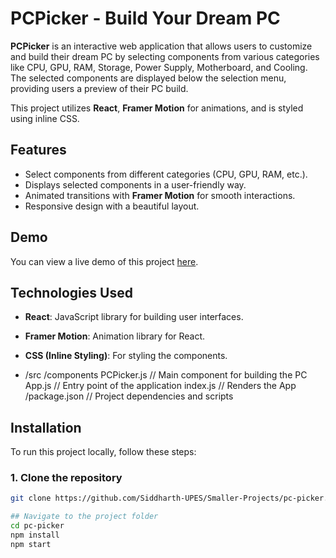 
# PCPicker - Build Your Dream PC

**PCPicker** is an interactive web application that allows users to customize and build their dream PC by selecting components from various categories like CPU, GPU, RAM, Storage, Power Supply, Motherboard, and Cooling. The selected components are displayed below the selection menu, providing users a preview of their PC build.

This project utilizes **React**, **Framer Motion** for animations, and is styled using inline CSS.

## Features
- Select components from different categories (CPU, GPU, RAM, etc.).
- Displays selected components in a user-friendly way.
- Animated transitions with **Framer Motion** for smooth interactions.
- Responsive design with a beautiful layout.

## Demo
You can view a live demo of this project [here](link_to_demo).

## Technologies Used
- **React**: JavaScript library for building user interfaces.
- **Framer Motion**: Animation library for React.
- **CSS (Inline Styling)**: For styling the components.

- /src
  /components
    PCPicker.js       // Main component for building the PC
  App.js              // Entry point of the application
  index.js            // Renders the App
/package.json         // Project dependencies and scripts



## Installation

To run this project locally, follow these steps:

### 1. Clone the repository
```bash
git clone https://github.com/Siddharth-UPES/Smaller-Projects/pc-picker.git

## Navigate to the project folder
cd pc-picker
npm install
npm start
